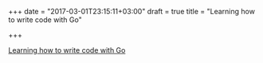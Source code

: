 +++
date = "2017-03-01T23:15:11+03:00"
draft = true
title = "Learning how to write code with Go"

+++

<p><a href="https://medium.com/@enrique/learning-how-to-write-code-84201d3970d8">Learning how to write code with Go</a></p>
